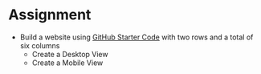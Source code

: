 # Assignment

* Build a website using [GitHub Starter Code](https://github.com/Thinkful-Ed/starter-css-frameworks-grids-exercise) with two rows and a total of six columns
    * Create a Desktop View
    * Create a Mobile View

